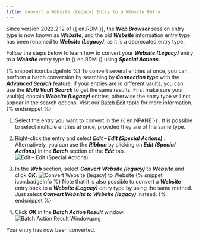 ```yaml
---
title: Convert a Website (Legacy) Entry to a Website Entry
---
```

Since version 2022.2.12 of {{ en.RDM }}, the ***Web Browser*** session entry type is now known as ***Website***, and the old ***Website*** information entry type has been renamed to ***Website (Legacy)***, as it is a deprecated entry type.

Follow the steps below to learn how to convert your ***Website (Legacy)*** entry to a ***Website*** entry type in {{ en.RDM }} using ***Special Actions***.

{% snippet icon.badgeInfo %} 
To convert several entries at once, you can perform a batch conversion by searching by ***Connection type*** with the ***Advanced Search*** feature. If your entries are in different vaults, you can use the ***Multi Vault Search*** to get the same results. First make sure your vault(s) contain ***Website (Legacy)*** entries, otherwise the entry type will not appear in the search options. Visit our [Batch Edit](https://help.remotedesktopmanager.com/commands_batchedit.html) topic for more information. 
{% endsnippet %}
 
1. Select the entry you want to convert in the {{ en.NPANE }} . It is possible to select multiple entries at once, provided they are of the same type. 
1. Right-click the entry and select ***Edit – Edit (Special Actions)*** . Alternatively, you can use the ***Ribbon*** by clicking on ***Edit (Special Actions)*** in the ***Batch*** section of the ***Edit*** tab.  
![Edit – Edit (Special Actions)](/img/en/kb/KB2076.png) 
1. In the ***Web*** section, select ***Convert Website (legacy)*** to ***Website*** and click ***OK***. 
![Convert Website (legacy) to Website](/img/en/kb/KB2077.png) 
{% snippet icon.badgeInfo %} 
Note that it is also possible to convert a ***Website*** entry back to a ***Website (Legacy)*** entry type by using the same method. Just select ***Convert Website to Website (legacy)*** instead. 
{% endsnippet %}
 
4. Click ***OK*** in the ***Batch Action Result*** window. 
![Batch Action Result Window.png](/img/en/kb/KB2078.png)  

Your entry has now been converted.